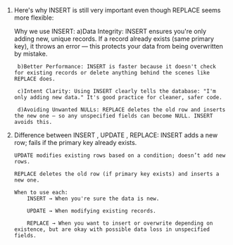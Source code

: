 1) Here's why INSERT is still very important even though REPLACE seems more flexible:

    Why we use INSERT:
        a)Data Integrity: INSERT ensures you're only adding new, unique records. If a record already exists (same primary key), it throws an error — this protects your data from being overwritten by mistake.

        b)Better Performance: INSERT is faster because it doesn't check for existing records or delete anything behind the scenes like REPLACE does.

        c)Intent Clarity: Using INSERT clearly tells the database: "I'm only adding new data." It's good practice for cleaner, safer code.

        d)Avoiding Unwanted NULLs: REPLACE deletes the old row and inserts the new one — so any unspecified fields can become NULL. INSERT avoids this.

2)  Difference between INSERT , UPDATE , REPLACE:
        INSERT adds a new row; fails if the primary key already exists.

        UPDATE modifies existing rows based on a condition; doesn’t add new rows.

        REPLACE deletes the old row (if primary key exists) and inserts a new one.

        When to use each:
            INSERT → When you're sure the data is new.

            UPDATE → When modifying existing records.

            REPLACE → When you want to insert or overwrite depending on existence, but are okay with possible data loss in unspecified fields.
